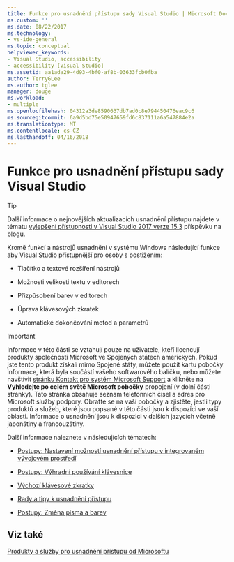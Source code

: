 ```yaml
---
title: Funkce pro usnadnění přístupu sady Visual Studio | Microsoft Docs
ms.custom: ''
ms.date: 08/22/2017
ms.technology:
- vs-ide-general
ms.topic: conceptual
helpviewer_keywords:
- Visual Studio, accessibility
- accessibility [Visual Studio]
ms.assetid: aa1ada29-4d93-4bf0-af8b-03633fcb0fba
author: TerryGLee
ms.author: tglee
manager: douge
ms.workload:
- multiple
ms.openlocfilehash: 04312a3de8590637db7ad0c8e794450476eac9c6
ms.sourcegitcommit: 6a9d5bd75e50947659fd6c837111a6a547884e2a
ms.translationtype: MT
ms.contentlocale: cs-CZ
ms.lasthandoff: 04/16/2018
---
```

# <a name="accessibility-features-of-visual-studio"></a>Funkce pro usnadnění přístupu sady Visual Studio
> [!TIP]
> Další informace o nejnovějších aktualizacích usnadnění přístupu najdete v tématu [vylepšení přístupnosti v Visual Studio 2017 verze 15.3](https://blogs.msdn.microsoft.com/visualstudio/2017/08/14/accessibility-improvements-in-visual-studio-2017-version-15-3/) příspěvku na blogu.

Kromě funkcí a nástrojů usnadnění v systému Windows následující funkce aby Visual Studio přístupnější pro osoby s postižením:  

-   Tlačítko a textové rozšíření nástrojů  

-   Možnosti velikosti textu v editorech  

-   Přizpůsobení barev v editorech  

-   Úprava klávesových zkratek  

-   Automatické dokončování metod a parametrů  

> [!IMPORTANT]
>  Informace v této části se vztahují pouze na uživatele, kteří licencují produkty společnosti Microsoft ve Spojených státech amerických. Pokud jste tento produkt získali mimo Spojené státy, můžete použít kartu pobočky informace, která byla součástí vašeho softwarového balíčku, nebo můžete navštívit [stránku Kontakt pro systém Microsoft Support](http://support.microsoft.com/ContactUs) a klikněte na  **Vyhledejte po celém světě Microsoft pobočky** propojení (v dolní části stránky). Tato stránka obsahuje seznam telefonních čísel a adres pro Microsoft služby podpory. Obraťte se na vaší pobočky a zjistěte, jestli typy produktů a služeb, které jsou popsané v této části jsou k dispozici ve vaší oblasti. Informace o usnadnění jsou k dispozici v dalších jazycích včetně japonštiny a francouzštiny.  

 Další informace naleznete v následujících tématech:  

-   [Postupy: Nastavení možností usnadnění přístupu v integrovaném vývojovém prostředí](../../ide/reference/how-to-set-ide-accessibility-options.md)  

-   [Postupy: Výhradní používání klávesnice](../../ide/reference/how-to-use-the-keyboard-exclusively.md)  

-   [Výchozí klávesové zkratky](../../ide/default-keyboard-shortcuts-in-visual-studio.md)  

-   [Rady a tipy k usnadnění přístupu](../../ide/reference/accessibility-tips-and-tricks.md)  

-   [Postupy: Změna písma a barev](../../ide/how-to-change-fonts-and-colors-in-visual-studio.md)  

## <a name="see-also"></a>Viz také  
 [Produkty a služby pro usnadnění přístupu od Microsoftu](../../ide/reference/accessibility-products-and-services-from-microsoft.md)
